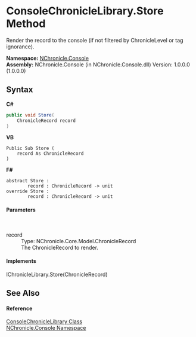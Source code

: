 # ConsoleChronicleLibrary.Store Method 
 

Render the record to the console (if not filtered by ChronicleLevel or tag ignorance).

**Namespace:**&nbsp;<a href="N_NChronicle_Console.md">NChronicle.Console</a><br />**Assembly:**&nbsp;NChronicle.Console (in NChronicle.Console.dll) Version: 1.0.0.0 (1.0.0.0)

## Syntax

**C#**<br />
``` C#
public void Store(
	ChronicleRecord record
)
```

**VB**<br />
``` VB
Public Sub Store ( 
	record As ChronicleRecord
)
```

**F#**<br />
``` F#
abstract Store : 
        record : ChronicleRecord -> unit 
override Store : 
        record : ChronicleRecord -> unit 
```


#### Parameters
&nbsp;<dl><dt>record</dt><dd>Type: NChronicle.Core.Model.ChronicleRecord<br />The ChronicleRecord to render.</dd></dl>

#### Implements
IChronicleLibrary.Store(ChronicleRecord)<br />

## See Also


#### Reference
<a href="T_NChronicle_Console_ConsoleChronicleLibrary.md">ConsoleChronicleLibrary Class</a><br /><a href="N_NChronicle_Console.md">NChronicle.Console Namespace</a><br />

